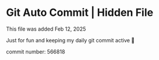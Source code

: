 # Git Auto Commit | Hidden File

This file was added Feb 12, 2025

Just for fun and keeping my daily git commit active 🤪

commit number: 566818
